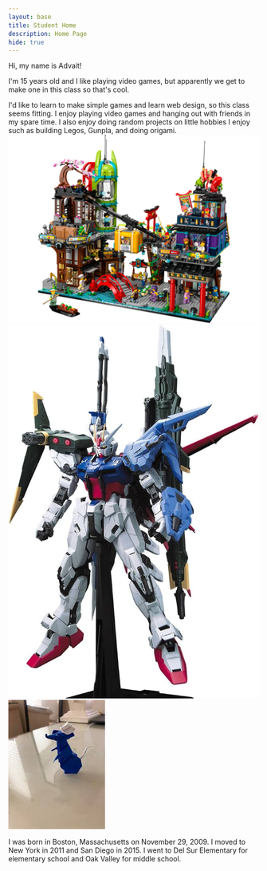 ```yaml
---
layout: base
title: Student Home 
description: Home Page
hide: true
---
```


Hi, my name is Advait!

I'm 15 years old and I like playing video games, but apparently we get to make one in this class so that's cool.

  I'd like to learn to make simple games and learn web design, so this class seems fitting. I enjoy playing video games and hanging out with friends in my spare time. I also enjoy doing random projects on little hobbies I enjoy such as building Legos, Gunpla, and doing origami.
  ![alt text](image-1.png)
  ![alt text](image.png)
  ![alt text](image-2.png)

I was born in Boston, Massachusetts on November 29, 2009. I moved to New York in 2011 and San Diego in 2015. I went to Del Sur Elementary for elementary school and Oak Valley for middle school. 